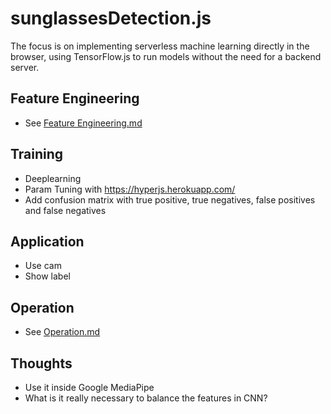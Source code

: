# sunglassesDetection.js

The focus is on implementing serverless machine learning directly in the browser, using TensorFlow.js to run models
without the need for a backend server.

## Feature Engineering

* See [Feature Engineering.md](Feature%20Engineering%2FFeature%20Engineering.md)

## Training

* Deeplearning
* Param Tuning with https://hyperjs.herokuapp.com/
* Add confusion matrix with true positive, true negatives, false positives and false negatives

## Application

* Use cam
* Show label

## Operation

* See [Operation.md](Operation%2FOperation.md)

## Thoughts

* Use it inside Google MediaPipe
* What is it really necessary to balance the features in CNN?
